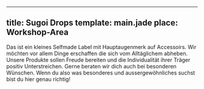 ---
title: Sugoi Drops
template: main.jade
place: Workshop-Area
----

Das ist ein kleines Selfmade Label mit Hauptaugenmerk auf Accessoirs. Wir möchten vor allem Dinge erschaffen die sich vom Alltäglichem abheben. Unsere Produkte sollen Freude bereiten und die Individualität ihrer Träger positiv Unterstreichen. Gerne beraten wir dich auch bei besonderen Wünschen. Wenn du also was besonderes und aussergewöhnliches suchst bist du hier genau richtig!
